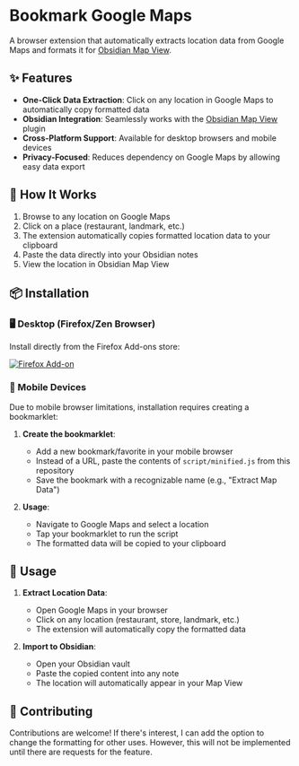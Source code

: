 # Bookmark Google Maps

A browser extension that automatically extracts location data from Google Maps and formats it for [Obsidian Map View](https://github.com/esm7/obsidian-map-view).

## ✨ Features

- **One-Click Data Extraction**: Click on any location in Google Maps to automatically copy formatted data
- **Obsidian Integration**: Seamlessly works with the [Obsidian Map View](https://github.com/esm7/obsidian-map-view) plugin
- **Cross-Platform Support**: Available for desktop browsers and mobile devices
- **Privacy-Focused**: Reduces dependency on Google Maps by allowing easy data export

## 🎯 How It Works

1. Browse to any location on Google Maps
2. Click on a place (restaurant, landmark, etc.)
3. The extension automatically copies formatted location data to your clipboard
4. Paste the data directly into your Obsidian notes
5. View the location in Obsidian Map View

## 📦 Installation

### 🖥️ Desktop (Firefox/Zen Browser)
Install directly from the Firefox Add-ons store:

[![Firefox Add-on](https://img.shields.io/badge/Firefox-Install%20Extension-orange?logo=firefox)](https://addons.mozilla.org/en-US/firefox/addon/bookmark-google-maps/)

### 📱 Mobile Devices
Due to mobile browser limitations, installation requires creating a bookmarklet:

1. **Create the bookmarklet**:
   - Add a new bookmark/favorite in your mobile browser
   - Instead of a URL, paste the contents of `script/minified.js` from this repository
   - Save the bookmark with a recognizable name (e.g., "Extract Map Data")

2. **Usage**:
   - Navigate to Google Maps and select a location
   - Tap your bookmarklet to run the script
   - The formatted data will be copied to your clipboard

## 🚀 Usage

1. **Extract Location Data**:
   - Open Google Maps in your browser
   - Click on any location (restaurant, store, landmark, etc.)
   - The extension will automatically copy the formatted data

2. **Import to Obsidian**:
   - Open your Obsidian vault
   - Paste the copied content into any note
   - The location will automatically appear in your Map View

## 🤝 Contributing

Contributions are welcome! If there's interest, I can add the option to change the formatting for other uses. However, this will not be implemented until there are requests for the feature.
